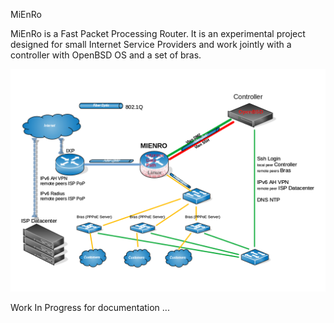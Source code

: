 MiEnRo

MiEnRo is a Fast Packet Processing Router.
It is an experimental project designed for small Internet Service Providers and work jointly with a controller with OpenBSD OS and a set of bras.

<p align="center">
  <img src="docs/images/Mienro.UML.beta.png" width="1000" title="Schema">
</p>

Work In Progress for documentation ...
